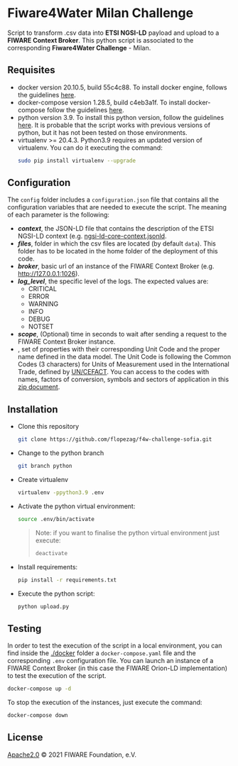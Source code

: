 # Fiware4Water Milan Challenge

Script to transform .csv data into **ETSI NGSI-LD** payload and upload to a **FIWARE Context Broker**. This python
script is associated to the corresponding **Fiware4Water Challenge** - Milan.

## Requisites

- docker version 20.10.5, build 55c4c88. To install docker engine, follows the guidelines
  [here](https://docs.docker.com/get-docker).
- docker-compose version 1.28.5, build c4eb3a1f. To install docker-compose follow the guidelines
  [here](https://docs.docker.com/compose/install).
- python version 3.9. To install this python version, follow the guidelines 
  [here](https://www.python.org/downloads). It is probable that the script works with previous versions of python,
  but it has not been tested on those environments.
- virtualenv >= 20.4.3. Python3.9 requires an updated version of virtualenv. You can do it executing the command:
  ```bash
  sudo pip install virtualenv --upgrade
  ```

## Configuration

The `config` folder includes a `configuration.json` file that contains all the configuration variables that are needed
to execute the script. The meaning of each parameter is the following:

- **_context_**, the JSON-LD file that contains the description of the ETSI NGSI-LD context 
  (e.g. [ngsi-ld-core-context.jsonld]("https://uri.etsi.org/ngsi-ld/v1/ngsi-ld-core-context.jsonld").
- **_files_**, folder in which the csv files are located (by default `data`). This folder has to be located in the home
  folder of the deployment of this code.
- **_broker_**, basic url of an instance of the FIWARE Context Broker (e.g. http://127.0.0.1:1026).
- **_log_level_**, the specific level of the logs. The expected values are:
  - CRITICAL 
  - ERROR 
  - WARNING 
  - INFO 
  - DEBUG 
  - NOTSET
- **_scope_**, (Optional) time in seconds to wait after sending a request to the FIWARE Context Broker instance. 
- **_<properties>_**, set of properties with their corresponding Unit Code and the proper name defined in the data model.
  The Unit Code is following the Common Codes (3 characters) for Units of Measurement used in the International
  Trade, defined by [UN/CEFACT](https://unece.org). You can access to the codes with names, factors of conversion,
  symbols and sectors of application in this [zip document](https://unece.org/DAM/cefact/recommendations/rec20/rec20.zip).
  
## Installation

- Clone this repository
  ```bash
  git clone https://github.com/flopezag/f4w-challenge-sofia.git
  ```
- Change to the python branch
  ```bash
  git branch python
  ```
- Create virtualenv
  ```bash
  virtualenv -ppython3.9 .env
  ```
- Activate the python virtual environment:
  ```bash
  source .env/bin/activate
  ```
    > Note: if you want to finalise the python virtual environment just execute:
    > ```bash
    > deactivate
    > ```
- Install requirements:
  ```bash
  pip install -r requirements.txt
  ```
- Execute the python script:
  ```bash
  python upload.py
  ```

## Testing

In order to test the execution of the script in a local environment, you can find inside the [./docker](./docker)
folder a `docker-compose.yaml` file and the corresponding `.env` configuration file. You can launch an instance
of a FIWARE Context Broker (in this case the FIWARE Orion-LD implementation) to test the execution of the script.

```bash
docker-compose up -d
```

To stop the execution of the instances, just execute the command:

```bash
docker-compose down
```

## License

[Apache2.0](LICENSE) © 2021 FIWARE Foundation, e.V.
